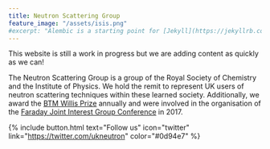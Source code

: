 ```yaml
---
title: Neutron Scattering Group
feature_image: "/assets/isis.png"
#excerpt: "Alembic is a starting point for [Jekyll](https://jekyllrb.com/) projects. Rather than starting from scratch, this boilerplate is designed to get the ball rolling immediately. Install it, configure it, tweak it, push it."
---
```


This website is still a work in progress but we are adding content as quickly as we can!

The Neutron Scattering Group is a group of the Royal Society of Chemistry and the Institute of Physics.
We hold the remit to represent UK users of neutron scattering techniques within these learned society.
Additionally, we award the [BTM Willis Prize](./willis) annually and were involved in the organisation of the [Faraday Joint Interest Group Conference](https://warwick.ac.uk/fac/sci/chemistry/news/events/faraday2017/) in 2017.

{% include button.html text="Follow us" icon="twitter" link="https://twitter.com/ukneutron" color="#0d94e7" %}
